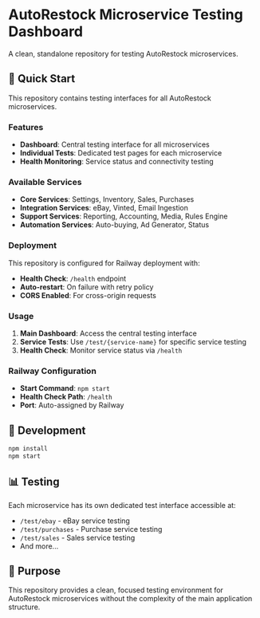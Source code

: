 # AutoRestock Microservice Testing Dashboard

A clean, standalone repository for testing AutoRestock microservices.

## 🚀 Quick Start

This repository contains testing interfaces for all AutoRestock microservices.

### Features

- **Dashboard**: Central testing interface for all microservices
- **Individual Tests**: Dedicated test pages for each microservice
- **Health Monitoring**: Service status and connectivity testing

### Available Services

- **Core Services**: Settings, Inventory, Sales, Purchases
- **Integration Services**: eBay, Vinted, Email Ingestion
- **Support Services**: Reporting, Accounting, Media, Rules Engine
- **Automation Services**: Auto-buying, Ad Generator, Status

### Deployment

This repository is configured for Railway deployment with:

- **Health Check**: `/health` endpoint
- **Auto-restart**: On failure with retry policy
- **CORS Enabled**: For cross-origin requests

### Usage

1. **Main Dashboard**: Access the central testing interface
2. **Service Tests**: Use `/test/{service-name}` for specific service testing
3. **Health Check**: Monitor service status via `/health`

### Railway Configuration

- **Start Command**: `npm start`
- **Health Check Path**: `/health`
- **Port**: Auto-assigned by Railway

## 🔧 Development

```bash
npm install
npm start
```

## 📊 Testing

Each microservice has its own dedicated test interface accessible at:
- `/test/ebay` - eBay service testing
- `/test/purchases` - Purchase service testing
- `/test/sales` - Sales service testing
- And more...

## 🎯 Purpose

This repository provides a clean, focused testing environment for AutoRestock microservices without the complexity of the main application structure.